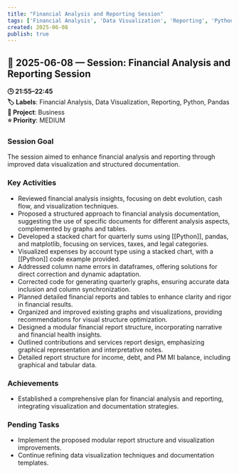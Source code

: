 ```yaml
---
title: "Financial Analysis and Reporting Session"
tags: ['Financial Analysis', 'Data Visualization', 'Reporting', 'Python', 'Pandas']
created: 2025-06-08
publish: true
---
```


## 📅 2025-06-08 — Session: Financial Analysis and Reporting Session

**🕒 21:55–22:45**  
**🏷️ Labels**: Financial Analysis, Data Visualization, Reporting, Python, Pandas  
**📂 Project**: Business  
**⭐ Priority**: MEDIUM  


### Session Goal
The session aimed to enhance financial analysis and reporting through improved data visualization and structured documentation.

### Key Activities
- Reviewed financial analysis insights, focusing on debt evolution, cash flow, and visualization techniques.
- Proposed a structured approach to financial analysis documentation, suggesting the use of specific documents for different analysis aspects, complemented by graphs and tables.
- Developed a stacked chart for quarterly sums using [[Python]], pandas, and matplotlib, focusing on services, taxes, and legal categories.
- Visualized expenses by account type using a stacked chart, with a [[Python]] code example provided.
- Addressed column name errors in dataframes, offering solutions for direct correction and dynamic adaptation.
- Corrected code for generating quarterly graphs, ensuring accurate data inclusion and column synchronization.
- Planned detailed financial reports and tables to enhance clarity and rigor in financial results.
- Organized and improved existing graphs and visualizations, providing recommendations for visual structure optimization.
- Designed a modular financial report structure, incorporating narrative and financial health insights.
- Outlined contributions and services report design, emphasizing graphical representation and interpretative notes.
- Detailed report structure for income, debt, and PM MI balance, including graphical and tabular data.

### Achievements
- Established a comprehensive plan for financial analysis and reporting, integrating visualization and documentation strategies.

### Pending Tasks
- Implement the proposed modular report structure and visualization improvements.
- Continue refining data visualization techniques and documentation templates.
